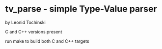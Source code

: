 # tv_parse - simple Type-Value parser
by Leonid Tochinski

C and C++ versions present

run make to build both C and C++ targets 

